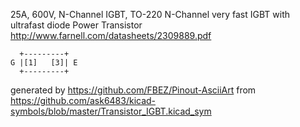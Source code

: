 25A, 600V, N-Channel IGBT, TO-220
N-Channel very fast IGBT with ultrafast diode Power Transistor
http://www.farnell.com/datasheets/2309889.pdf


	  +---------+
	G |[1]   [3]| E
	  +---------+


generated by https://github.com/FBEZ/Pinout-AsciiArt from https://github.com/ask6483/kicad-symbols/blob/master/Transistor_IGBT.kicad_sym